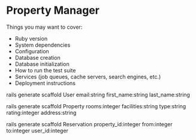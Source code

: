 Property Manager
================

Things you may want to cover:

* Ruby version
* System dependencies
* Configuration
* Database creation
* Database initialization
* How to run the test suite
* Services (job queues, cache servers, search engines, etc.)
* Deployment instructions

rails generate scaffold User email:string first_name:string last_name:string

rails generate scaffold Property rooms:integer facilities:string type:string rating:integer address:string

rails generate scaffold Reservation property_id:integer from:integer to:integer user_id:integer
